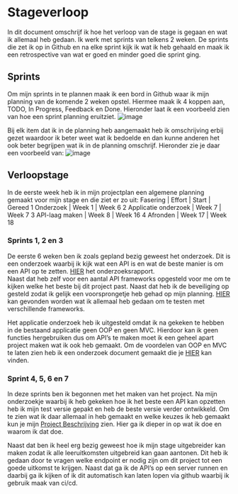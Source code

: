 # Stageverloop
In dit document omschrijf ik hoe het verloop van de stage is gegaan en wat ik allemaal heb gedaan. Ik werk met sprints van telkens 2 weken. De sprints die zet ik op in Github en na elke sprint kijk ik wat ik heb gehaald en maak ik een retrospective van wat er goed en minder goed die sprint ging. 

## Sprints 
Om mijn sprints in te plannen maak ik een bord in Github waar ik mijn planning van de komende 2 weken opstel. Hiermee maak ik 4 koppen aan, TODO, In Progress, Feedback en Done. Hieronder laat ik een voorbeeld zien van hoe een sprint planning eruitziet.
![image](https://github.com/Stage-Bravo/Portfolio/assets/103424907/7cd8a00b-3ad5-44ca-b29f-04dcb6a69a35)
 
Bij elk item dat ik in de planning heb aangemaakt heb ik omschrijving erbij gezet waardoor ik beter weet wat ik bedoelde en dan kunne anderen het ook beter begrijpen wat ik in de planning omschrijf. Hieronder zie je daar een voorbeeld van: 
 ![image](https://github.com/Stage-Bravo/Portfolio/assets/103424907/1b4d302b-99ec-463b-884c-a4731ea635ab)


## Verloopstage
In de eerste week heb ik in mijn projectplan een algemene planning gemaakt voor mijn stage en die ziet er zo uit: 
Fasering |	Effort | 	Start |	Gereed
1	Onderzoek	|	Week 1	| Week 6
2	Applicatie onderzoek	|	Week 7 |	Week 7
3	API-laag maken	|	Week 8 |	Week 16
4	Afronden	|	Week 17	| Week 18

### Sprints 1, 2 en 3
De eerste 6 weken ben ik zoals gepland bezig geweest het onderzoek. Dit is een onderzoek waarbij ik kijk wat een API is en wat de beste manier is om een API op te zetten. [HIER](https://github.com/Stage-Bravo/Portfolio/blob/main/Onderzoek/Onderzoeksrapport.pdf) het onderzoeksrapport. <br>
Naast dat heb zelf voor een aantal API frameworks opgesteld voor me om te kijken welke het beste bij dit project past. Naast dat heb ik de beveiliging op gesteld zodat ik gelijk een voorsprongetje heb gehad op mijn planning. [HIER](https://github.com/Stage-Bravo/PHP-API-Framworks) kan gevonden worden wat ik allemaal heb gedaan om te testen met verschillende frameworks. 

Het applicatie onderzoek heb ik uitgesteld omdat ik na gekeken te hebben in de bestaand applicatie geen OOP en geen MVC. Hierdoor kan ik geen functies hergebruiken dus om API’s te maken moet ik een geheel apart project maken wat ik ook heb gemaakt. Om de voordelen van OOP en MVC te laten zien heb ik een onderzoek document gemaakt die je [HIER](https://github.com/Stage-Bravo/Portfolio/blob/main/Onderzoek/Applicatie%20Onderzoek.pdf) kan vinden.

### Sprint 4, 5, 6 en 7
In deze sprints ben ik begonnen met het maken van het project. Na mijn onderzoekje waarbij ik heb gekeken hoe ik het beste een API kan opzetten heb ik mijn test versie gepakt en heb de beste versie verder ontwikkeld. Om te zien wat ik daar allemaal in heb gemaakt en welke keuzes ik heb gemaakt kun je mijn [Project Beschrijving](https://github.com/Stage-Bravo/Portfolio/blob/main/Bewijsvoering/Project_beschrijving.md) zien. Hier ga ik dieper in op wat ik doe en waarom ik dat doe. 

Naast dat ben ik heel erg bezig geweest hoe ik mijn stage uitgebreider kan maken zodat ik alle leeruitkomsten uitgebreid kan gaan aantonen. Dit heb ik gedaan door te vragen welke endpoint er nodig zijn om dit project tot een goede uitkomst te krijgen. Naast dat ga ik de API’s op een server runnen en daarbij ga ik kijken of ik dit automatisch kan laten lopen via github waarbij ik gebruik maak van ci/cd. 
